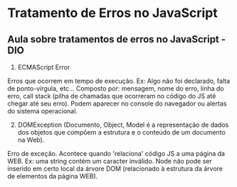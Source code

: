 
# Tratamento de Erros no JavaScript

## Aula sobre tratamentos de erros no JavaScript - DIO 

1. ECMAScript Error

  Erros que ocorrem em tempo de execução. Ex: Algo não foi declarado, falta de ponto-vírgula, etc...
  Composto por: mensagem, nome do erro, linha do erro, call stack (pilha de chamadas que ocorreram no código do JS até chegar até seu erro).
  Podem aparecer no console do navegador ou alertas do sistema operacional.
  
2. DOMException (Documento, Object, Model é a representação de dados dos objetos que compõem a estrutura e o conteúdo de um documento na Web). 

  Erro de exceção. Acontece quando 'relaciona' código JS a uma página da WEB. Ex: uma string contém um caracter inválido. Node não pode ser inserido em certo local da árvore DOM (relacionado à estrutura da árvore de elementos da página WEB).
